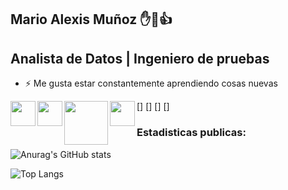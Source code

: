 ## Mario Alexis Muñoz ✋🙏👍
## Analista de Datos | Ingeniero de pruebas 

- ⚡ Me gusta estar constantemente aprendiendo cosas nuevas
  
[<img align="left" width="40px" src="https://raw.githubusercontent.com/jmnote/z-icons/master/svg/python.svg" />] [<img align="left" width="40px" src="https://raw.githubusercontent.com/jmnote/z-icons/master/svg/git.svg" />] [<img align="left" width="70px" src="https://raw.githubusercontent.com/jmnote/z-icons/master/88x31/github.png" />] [<img align="left" width="40px" src="https://raw.githubusercontent.com/jmnote/z-icons/master/svg/google.svg" />]

### Estadisticas publicas:

![Anurag's GitHub stats](https://github-readme-stats.vercel.app/api?username=mariomunoz82&show_icons=true&theme=tokyonight)

![Top Langs](https://github-readme-stats.vercel.app/api/top-langs/?username=mariomunoz82&show_icons=true&theme=radical)


<!--
**mariomunoz82/mariomunoz82** is a ✨ _special_ ✨ repository because its `README.md` (this file) appears on your GitHub profile.

Here are some ideas to get you started:

- 🔭 I’m currently working on ...
- 🌱 I’m currently learning ...
- 👯 I’m looking to collaborate on ...
- 🤔 I’m looking for help with ...
- 💬 Ask me about ...
- 📫 How to reach me: ...
- 😄 Pronouns: ...
- ⚡ Fun fact: ...
-->
